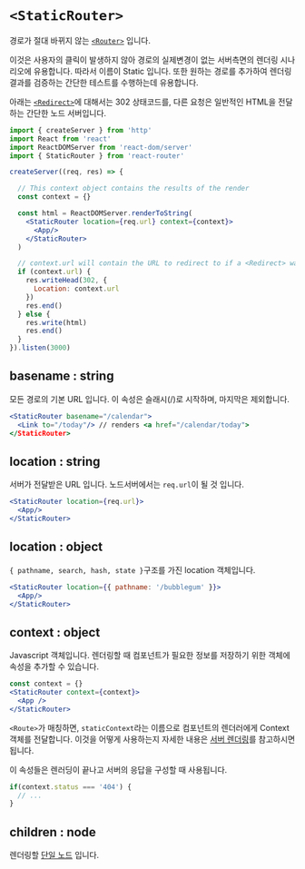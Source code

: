 # `<StaticRouter>`

경로가 절대 바뀌지 않는 [`<Router>`](/api/router.md) 입니다.

이것은 사용자의 클릭이 발생하지 않아 경로의 실제변경이 없는 서버측면의 렌더링 시나리오에 유용합니다. 따라서 이름이 Static 입니다. 또한 원하는 경로를 추가하여 렌더링 결과를 검증하는 간단한 테스트를 수행하는데 유용합니다.

아래는 [`<Redirect>`](/api/redirect.md)에 대해서는 302 상태코드를, 다른 요청은 일반적인 HTML을 전달하는 간단한 노드 서버입니다.

```jsx
import { createServer } from 'http'
import React from 'react'
import ReactDOMServer from 'react-dom/server'
import { StaticRouter } from 'react-router'

createServer((req, res) => {

  // This context object contains the results of the render
  const context = {}

  const html = ReactDOMServer.renderToString(
    <StaticRouter location={req.url} context={context}>
      <App/>
    </StaticRouter>
  )

  // context.url will contain the URL to redirect to if a <Redirect> was used
  if (context.url) {
    res.writeHead(302, {
      Location: context.url
    })
    res.end()
  } else {
    res.write(html)
    res.end()
  }
}).listen(3000)
```

## basename : string

모든 경로의 기본 URL 입니다. 이 속성은 슬래시(/)로 시작하며, 마지막은 제외합니다.

```jsx
<StaticRouter basename="/calendar">
  <Link to="/today"/> // renders <a href="/calendar/today">
</StaticRouter>
```

## location : string

서버가 전달받은 URL 입니다. 노드서버에서는 `req.url`이 될 것 입니다.

```jsx
<StaticRouter location={req.url}>
  <App/>
</StaticRouter>
```

## location : object

`{ pathname, search, hash, state }`구조를 가진 location 객체입니다.

```jsx
<StaticRouter location={{ pathname: '/bubblegum' }}>
  <App/>
</StaticRouter>
```

## context : object

Javascript 객체입니다. 렌더링할 때 컴포넌트가 필요한 정보를 저장하기 위한 객체에 속성을 추가할 수 있습니다.

```jsx
const context = {}
<StaticRouter context={context}>
  <App />
</StaticRouter>
```

`<Route>`가 매칭하면, `staticContext`라는 이름으로 컴포넌트의 렌더러에게 Context 객체를 전달합니다. 이것을 어떻게 사용하는지 자세한 내용은 [서버 렌더링](/guide/server_rendering.md)를 참고하시면 됩니다.

이 속성들은 렌러딩이 끝나고 서버의 응답을 구성할 때 사용됩니다.

```jsx
if(context.status === '404') {
  // ...
}
```

## children : node

렌더링할 [단일 노드](https://reactjs.org/docs/react-api.html#react.children.only) 입니다.